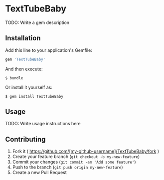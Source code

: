 # TextTubeBaby

TODO: Write a gem description

## Installation

Add this line to your application's Gemfile:

```ruby
gem 'TextTubeBaby'
```

And then execute:

    $ bundle

Or install it yourself as:

    $ gem install TextTubeBaby

## Usage

TODO: Write usage instructions here

## Contributing

1. Fork it ( https://github.com/[my-github-username]/TextTubeBaby/fork )
2. Create your feature branch (`git checkout -b my-new-feature`)
3. Commit your changes (`git commit -am 'Add some feature'`)
4. Push to the branch (`git push origin my-new-feature`)
5. Create a new Pull Request
